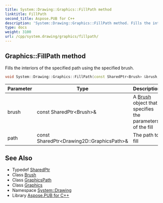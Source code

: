 ```yaml
---
title: System::Drawing::Graphics::FillPath method
linktitle: FillPath
second_title: Aspose.PUB for C++
description: 'System::Drawing::Graphics::FillPath method. Fills the interiors of the specified path using the specified brush in C++.'
type: docs
weight: 3100
url: /cpp/system.drawing/graphics/fillpath/
---
```

## Graphics::FillPath method


Fills the interiors of the specified path using the specified brush.

```cpp
void System::Drawing::Graphics::FillPath(const SharedPtr<Brush> &brush, const SharedPtr<Drawing2D::GraphicsPath> &path)
```


| Parameter | Type | Description |
| --- | --- | --- |
| brush | const SharedPtr\<Brush\>\& | A [Brush](../../brush/) object that specifies the parameters of the fill |
| path | const SharedPtr\<Drawing2D::GraphicsPath\>\& | The path to fill |

## See Also

* Typedef [SharedPtr](../../../system/sharedptr/)
* Class [Brush](../../brush/)
* Class [GraphicsPath](../../../system.drawing.drawing2d/graphicspath/)
* Class [Graphics](../)
* Namespace [System::Drawing](../../)
* Library [Aspose.PUB for C++](../../../)
